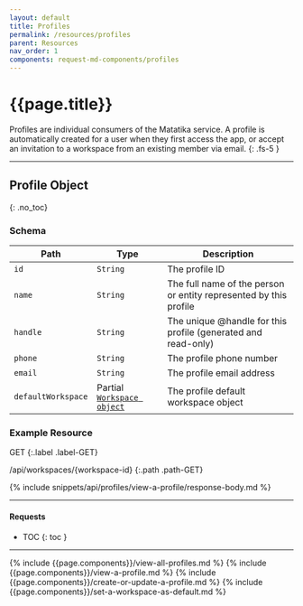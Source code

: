 ```yaml
---
layout: default
title: Profiles
permalink: /resources/profiles
parent: Resources
nav_order: 1
components: request-md-components/profiles
---
```


# {{page.title}}

Profiles are individual consumers of the Matatika service. A profile is automatically created for a user when they first access the app, or accept an invitation to a workspace from an existing member via email.
{: .fs-5 }

---

## Profile Object
{: .no_toc}

### Schema

Path | Type | Description
---- | ---- | -----------
`id` | `String` | The profile ID 
`name` | `String` | The full name of the person or entity represented by this profile
`handle` | `String` | The unique @handle for this profile (generated and read-only)
`phone` | `String` | The profile phone number
`email` | `String` | The profile email address
`defaultWorkspace` | Partial [`Workspace object`](workspaces#workspace-object) | The profile default workspace object

### Example Resource

GET
{:.label .label-GET}

/api/workspaces/{workspace-id}
{:.path .path-GET}

{% include snippets/api/profiles/view-a-profile/response-body.md %}

---

#### Requests

- TOC
{: toc }

---

{% include {{page.components}}/view-all-profiles.md %}
{% include {{page.components}}/view-a-profile.md %}
{% include {{page.components}}/create-or-update-a-profile.md %}
{% include {{page.components}}/set-a-workspace-as-default.md %}
